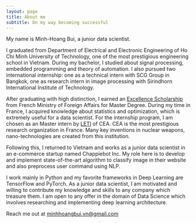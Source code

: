 ```yaml
---
layout: page
title: About me
subtitle: On my way becoming successful
---
```


My name is Minh-Hoang Bui, a junior data scientist.

I graduated from Department of Electrical and Electronic Engineering of Ho Chi Minh University of Technology, one of the most prestigious engineering school in Vietnam. During my bachelor, I studied about signal processing, embedded programming and theory of automation. I also pursued two international internship: one as a technical intern with SCG Group in Bangkok, one as research intern in image processing with Sirindhorn International Institute of Technology.

After graduating with high distinction, I earned an [Excellence Scholarship](https://vn.ambafrance.org/Programme-de-Bourses-d-Excellence-de-l-Ambassade-de-France-au-Vietnam-appel-a-4627) from French Ministry of Foreign Affairs for Master Degree. During my time in France, I acquired knowledge about statistics and optimization, which is extremely useful for a data scientist. For the internship program, I am chosen as an Master intern by [LETI](http://www.leti-cea.com/cea-tech/leti/english/Pages/Welcome.aspx) of CEA. CEA is the most prestigious research organization in France. Many key inventions in nuclear weapons, nano-technologies are created from this institution.

Following this, I returned to Vietnam and works as a junior data scientist in an e-commerce startup named Chappiebot Inc. My role here is to develop and implement state-of-the-art algorithm to classify image in their website and also preprocess user command using NLP.

I work mainly in Python and my favorite frameworks in Deep Learning are TensorFlow and PyTorch.
As a junior data scientist, I am motivated and willing to contribute my knowledge and skills to any company which treasure them. I am open to any offer in the domain of Data Science which involves researching and implementing deep learning architecture.

Reach me out at minhhoangbui.vn@gmail.com